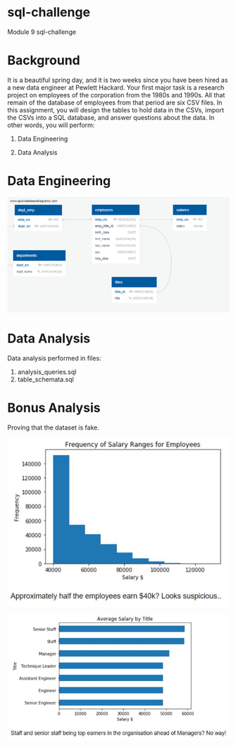 # sql-challenge
Module 9 sql-challenge

# Background
It is a beautiful spring day, and it is two weeks since you have been hired as a new data engineer at Pewlett Hackard. Your first major task is a research project on employees of the corporation from the 1980s and 1990s. All that remain of the database of employees from that period are six CSV files.
In this assignment, you will design the tables to hold data in the CSVs, import the CSVs into a SQL database, and answer questions about the data. In other words, you will perform:

1. Data Engineering

2. Data Analysis

# Data Engineering
![Fig1](EmployeeSQL/ERD_Diagram.png)

# Data Analysis
Data analysis performed in files:

1. analysis_queries.sql
2. table_schemata.sql

# Bonus Analysis
Proving that the dataset is fake. 

![Fig2](EmployeeSQL/Img/Fig1.JPG)

![Fig3](EmployeeSQL/Img/Fig2.JPG)
